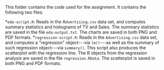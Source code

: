 This folder contains the code used for the assignment.
It contains the following two files:

*`eda-script.R`: Reads in the A`dvertising.csv` data set, and computes summary statistics and histograms of TV and Sales. The summary statistics are saved in the file `eda-output.txt`. The charts are saved in both PNG and PDF formats.
*`regression-script.R`: Reads in the `Advertising.csv` data set, and computes a "regression" object---via `lm()`---as well as the summary of such regression object---via `summary()`. This script also produces the scatterplot with the regression line. The R objects from the regression analysis are saved in the file `regression.RData`. The scatterplot is saved in both PNG and PDF formats.
